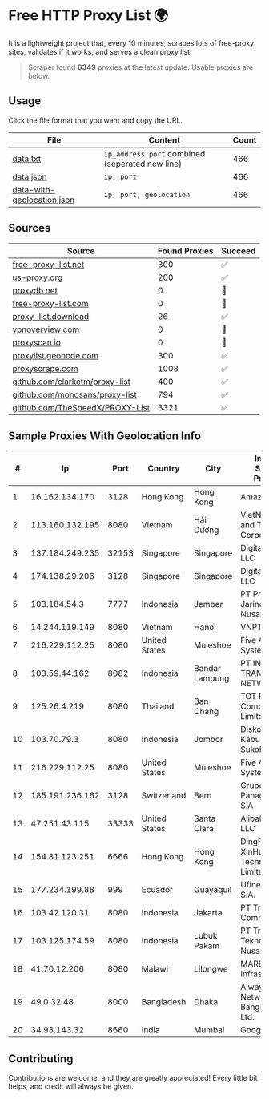 
# Free HTTP Proxy List 🌍

It is a lightweight project that, every 10 minutes, scrapes lots of free-proxy sites, validates if it works, and serves a clean proxy list.


> Scraper found **6349** proxies at the latest update. Usable proxies are below.

## Usage

Click the file format that you want and copy the URL.


|File|Content|Count|
|----|-------|-----|
|[data.txt](https://raw.githubusercontent.com/themiralay/Proxy-List-World/master/data.txt)|`ip_address:port` combined (seperated new line)|466|
|[data.json](https://raw.githubusercontent.com/themiralay/Proxy-List-World/master/data.json)|`ip, port`|466|
|[data-with-geolocation.json](https://raw.githubusercontent.com/themiralay/Proxy-List-World/master/data-with-geolocation.json)|`ip, port, geolocation`|466|

## Sources

|Source|Found Proxies|Succeed|
|------|-------------|-------|
|[free-proxy-list.net](https://free-proxy-list.net)|300|✅|
|[us-proxy.org](https://www.us-proxy.org)|200|✅|
|[proxydb.net](http://proxydb.net)|0|🚫|
|[free-proxy-list.com](https://free-proxy-list.com/?page=&port=&type%5B%5D=http&type%5B%5D=https&up_time=0&search=Search)|0|🚫|
|[proxy-list.download](https://www.proxy-list.download/HTTP)|26|✅|
|[vpnoverview.com](https://vpnoverview.com/privacy/anonymous-browsing/free-proxy-servers)|0|🚫|
|[proxyscan.io](https://www.proxyscan.io)|0|🚫|
|[proxylist.geonode.com](https://proxylist.geonode.com/api/proxy-list?limit=300&page=1&sort_by=lastChecked&sort_type=desc&protocols=http,https)|300|✅|
|[proxyscrape.com](https://api.proxyscrape.com/v2/?request=displayproxies&protocol=http&timeout=10000&country=all&ssl=all&anonymity=all)|1008|✅|
|[github.com/clarketm/proxy-list](https://raw.githubusercontent.com/clarketm/proxy-list/master/proxy-list-raw.txt)|400|✅|
|[github.com/monosans/proxy-list](https://raw.githubusercontent.com/monosans/proxy-list/main/proxies/http.txt)|794|✅|
|[github.com/TheSpeedX/PROXY-List](https://raw.githubusercontent.com/TheSpeedX/PROXY-List/master/http.txt)|3321|✅|


## Sample Proxies With Geolocation Info

|#|Ip|Port|Country|City|Internet Service Provider|
|-|--|----|-------|----|-------------------------|
|1|16.162.134.170|3128|Hong Kong|Hong Kong|Amazon.com|
|2|113.160.132.195|8080|Vietnam|Hải Dương|VietNam Post and Telecom Corporation|
|3|137.184.249.235|32153|Singapore|Singapore|DigitalOcean, LLC|
|4|174.138.29.206|3128|Singapore|Singapore|DigitalOcean, LLC|
|5|103.184.54.3|7777|Indonesia|Jember|PT Proxi Jaringan Nusantara|
|6|14.244.119.149|8080|Vietnam|Hanoi|VNPT|
|7|216.229.112.25|8080|United States|Muleshoe|Five Area Systems, LLC|
|8|103.59.44.162|8082|Indonesia|Bandar Lampung|PT INDONESIA TRANS NETWORK|
|9|125.26.4.219|8080|Thailand|Ban Chang|TOT Public Company Limited|
|10|103.70.79.3|8080|Indonesia|Jombor|Diskominfo Kabupaten Sukoharjo|
|11|216.229.112.25|8080|United States|Muleshoe|Five Area Systems, LLC|
|12|185.191.236.162|3128|Switzerland|Bern|Grupo Panaglobal 15 S.A|
|13|47.251.43.115|33333|United States|Santa Clara|Alibaba Cloud LLC|
|14|154.81.123.251|6666|Hong Kong|Hong Kong|DingFeng XinHui HK Technology Limited|
|15|177.234.199.88|999|Ecuador|Guayaquil|Ufinet Panama S.A.|
|16|103.42.120.31|8080|Indonesia|Jakarta|PT Transhybrid Communication|
|17|103.125.174.59|8080|Indonesia|Lubuk Pakam|PT Trinity Teknologi Nusantara|
|18|41.70.12.206|8080|Malawi|Lilongwe|MAREN-Infrastructure1|
|19|49.0.32.48|8000|Bangladesh|Dhaka|Always On Network Bangladesh Ltd.|
|20|34.93.143.32|8660|India|Mumbai|Google LLC|



## Contributing

Contributions are welcome, and they are greatly appreciated! Every
little bit helps, and credit will always be given.

